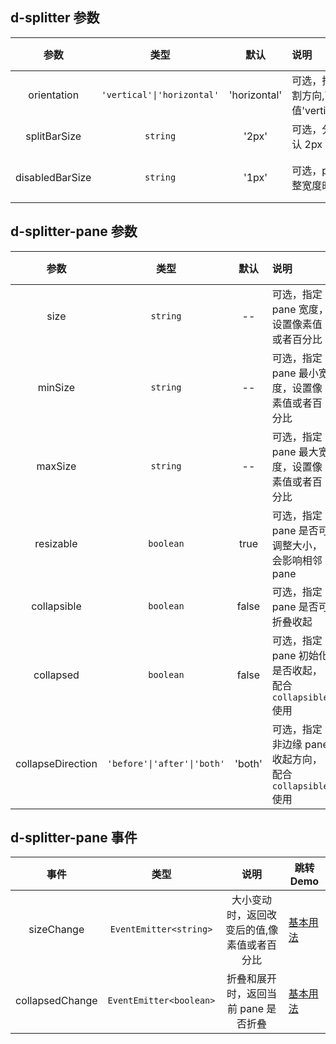 ## d-splitter 参数

|      参数       |            类型            |     默认     | 说明                                                        | 跳转 Demo                                         |
| :-------------: | :------------------------: | :----------: | :---------------------------------------------------------- | ------------------------------------------------- |
|   orientation   | `'vertical'\|'horizontal'` | 'horizontal' | 可选，指定 Splitter 分割方向,可选值'vertical'\|'horizontal' | [基本用法](/components/splitter/demo#basic-usage) |
|  splitBarSize   |          `string`          |    '2px'     | 可选，分隔条大小，默认 2px                                  | [基本用法](/components/splitter/demo#basic-usage) |
| disabledBarSize |          `string`          |    '1px'     | 可选，pane 设置不可调整宽度时生效                           | [垂直布局用法](/components/splitter/demo#vertical-layout)              |

## d-splitter-pane 参数

|       参数        |            类型             |  默认  | 说明                                                  | 跳转 Demo                                                              |
| :---------------: | :-------------------------: | :----: | :---------------------------------------------------- | ---------------------------------------------------------------------- |
|       size        |          `string`           |   --   | 可选，指定 pane 宽度，设置像素值或者百分比            | [基本用法](/components/splitter/demo#basic-usage)                      |
|      minSize      |          `string`           |   --   | 可选，指定 pane 最小宽度，设置像素值或者百分比        | [基本用法](/components/splitter/demo#basic-usage)                      |
|      maxSize      |          `string`           |   --   | 可选，指定 pane 最大宽度，设置像素值或者百分比        | [基本用法](/components/splitter/demo#basic-usage)                      |
|     resizable     |          `boolean`          |  true  | 可选，指定 pane 是否可调整大小，会影响相邻 pane       | [垂直布局用法](/components/splitter/demo#vertical-layout)              |
|    collapsible    |          `boolean`          | false  | 可选，指定 pane 是否可折叠收起                        | [基本用法](/components/splitter/demo#basic-usage)                      |
|     collapsed     |          `boolean`          | false  | 可选，指定 pane 初始化是否收起，配合`collapsible`使用 | [垂直布局用法](/components/splitter/demo#vertical-layout)              |
| collapseDirection | `'before'\|'after'\|'both'` | 'both' | 可选，指定非边缘 pane 收起方向，配合`collapsible`使用 | [指定折叠收起方向](/components/splitter/demo#certain-unfold-direction) |

## d-splitter-pane 事件

|      事件       |          类型           |                    说明                     | 跳转 Demo                                         |
| :-------------: | :---------------------: | :-----------------------------------------: | ------------------------------------------------- |
|   sizeChange    | `EventEmitter<string>`  | 大小变动时，返回改变后的值,像素值或者百分比 | [基本用法](/components/splitter/demo#basic-usage) |
| collapsedChange | `EventEmitter<boolean>` |    折叠和展开时，返回当前 pane 是否折叠     | [基本用法](/components/splitter/demo#basic-usage) |
